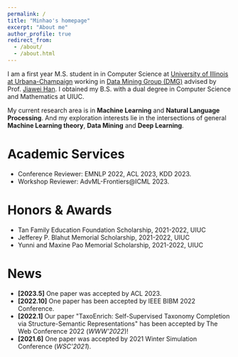 ```yaml
---
permalink: /
title: "Minhao's homepage"
excerpt: "About me"
author_profile: true
redirect_from: 
  - /about/
  - /about.html
---
```


I am a first year M.S. student in  in Computer Science at [University of Illinois at Urbana-Champaign](https://illinois.edu/) working in [Data Mining Group (DMG)](http://dm1.cs.uiuc.edu/) advised by Prof. [Jiawei Han](http://hanj.cs.illinois.edu/). I obtained my B.S. with a dual degree in Computer Science and Mathematics at UIUC.

My current research area is in **Machine Learning** and **Natural Language Processing**. And my exploration interests lie in the intersections of general **Machine Learning theory**, **Data Mining** and **Deep Learning**.

Academic Services
======
* Conference Reviewer: EMNLP 2022, ACL 2023, KDD 2023.
* Workshop Reviewer: AdvML-Frontiers@ICML 2023.

Honors & Awards
======
* Tan Family Education Foundation Scholarship, 2021-2022, UIUC
* Jefferey P. Blahut Memorial Scholarship, 2021-2022, UIUC
* Yunni and Maxine Pao Memorial Scholarship, 2021-2022, UIUC


News
======
* **[2023.5]** One paper was accepted by ACL 2023.
* **[2022.10]** One paper has been accepted by IEEE BIBM 2022 Conference.
* **[2022.1]** Our paper "TaxoEnrich: Self-Supervised Taxonomy Completion via Structure-Semantic Representations" has been accepted by The Web Conference 2022 (*WWW'2022*)!
* **[2021.6]** One paper was accepted by 2021 Winter Simulation Conference (*WSC'2021*).
